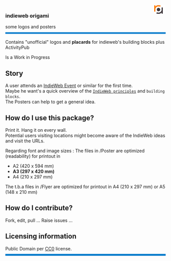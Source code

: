 
<img src="https://raw.githubusercontent.com/redaktor/style/master/assets/readme/logo.png" width="36" height="auto" align="right">

### indieweb origami
some logos and posters<br>
[![-](https://raw.githubusercontent.com/redaktor/style/master/assets/readme/lineBlue.png)](#)<br>

Contains "unofficial" logos and **placards** for indieweb's building blocks plus ActivityPub

Is a Work in Progress

## Story

A user attends an [IndieWeb Event](http://indieweb.org/events/) or similar for the first time. <br>
Maybe he want's a quick overview of the [`IndieWeb principles`](https://indieweb.org/principles) and `building blocks`. <br>
The Posters can help to get a general idea.

## How do I use this package?

Print it. Hang it on every wall.<br>
Potential users visiting locations might become aware of the IndieWeb ideas and visit the URLs.

Regarding font and image sizes :
The files in /Poster are optimized (readability) for printout in
- A2 (420 x 594 mm)
- **A3 (297 x 420 mm)**
- A4 (210 x 297 mm)

The t.b.a files in /Flyer are optimized for printout in A4 (210 x 297 mm) or A5 (148 x 210 mm)


## How do I contribute?

Fork, edit, pull ...
Raise issues ...


## Licensing information

Public Domain per [CC0](https://creativecommons.org/publicdomain/zero/1.0/) license.
[![-](https://raw.githubusercontent.com/redaktor/style/master/assets/readme/lineBlue.png)](#)
